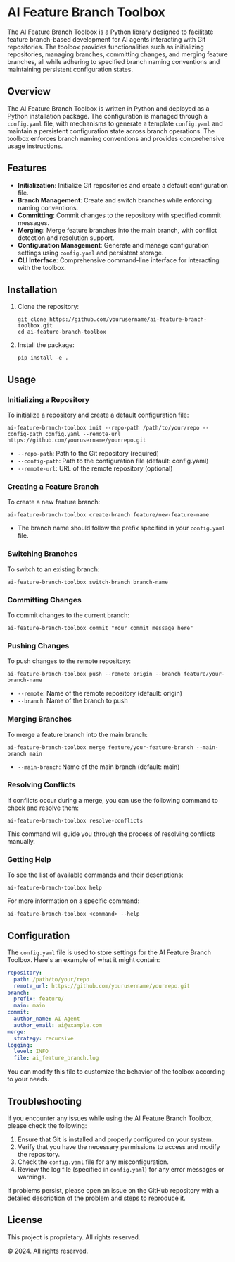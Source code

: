 # AI Feature Branch Toolbox

The AI Feature Branch Toolbox is a Python library designed to facilitate feature branch-based development for AI agents interacting with Git repositories. The toolbox provides functionalities such as initializing repositories, managing branches, committing changes, and merging feature branches, all while adhering to specified branch naming conventions and maintaining persistent configuration states.

## Overview

The AI Feature Branch Toolbox is written in Python and deployed as a Python installation package. The configuration is managed through a `config.yaml` file, with mechanisms to generate a template `config.yaml` and maintain a persistent configuration state across branch operations. The toolbox enforces branch naming conventions and provides comprehensive usage instructions.

## Features

- **Initialization**: Initialize Git repositories and create a default configuration file.
- **Branch Management**: Create and switch branches while enforcing naming conventions.
- **Committing**: Commit changes to the repository with specified commit messages.
- **Merging**: Merge feature branches into the main branch, with conflict detection and resolution support.
- **Configuration Management**: Generate and manage configuration settings using `config.yaml` and persistent storage.
- **CLI Interface**: Comprehensive command-line interface for interacting with the toolbox.

## Installation

1. Clone the repository:
   ```
   git clone https://github.com/yourusername/ai-feature-branch-toolbox.git
   cd ai-feature-branch-toolbox
   ```

2. Install the package:
   ```
   pip install -e .
   ```

## Usage

### Initializing a Repository

To initialize a repository and create a default configuration file:

```
ai-feature-branch-toolbox init --repo-path /path/to/your/repo --config-path config.yaml --remote-url https://github.com/yourusername/yourrepo.git
```

- `--repo-path`: Path to the Git repository (required)
- `--config-path`: Path to the configuration file (default: config.yaml)
- `--remote-url`: URL of the remote repository (optional)

### Creating a Feature Branch

To create a new feature branch:

```
ai-feature-branch-toolbox create-branch feature/new-feature-name
```

- The branch name should follow the prefix specified in your `config.yaml` file.

### Switching Branches

To switch to an existing branch:

```
ai-feature-branch-toolbox switch-branch branch-name
```

### Committing Changes

To commit changes to the current branch:

```
ai-feature-branch-toolbox commit "Your commit message here"
```

### Pushing Changes

To push changes to the remote repository:

```
ai-feature-branch-toolbox push --remote origin --branch feature/your-branch-name
```

- `--remote`: Name of the remote repository (default: origin)
- `--branch`: Name of the branch to push

### Merging Branches

To merge a feature branch into the main branch:

```
ai-feature-branch-toolbox merge feature/your-feature-branch --main-branch main
```

- `--main-branch`: Name of the main branch (default: main)

### Resolving Conflicts

If conflicts occur during a merge, you can use the following command to check and resolve them:

```
ai-feature-branch-toolbox resolve-conflicts
```

This command will guide you through the process of resolving conflicts manually.

### Getting Help

To see the list of available commands and their descriptions:

```
ai-feature-branch-toolbox help
```

For more information on a specific command:

```
ai-feature-branch-toolbox <command> --help
```

## Configuration

The `config.yaml` file is used to store settings for the AI Feature Branch Toolbox. Here's an example of what it might contain:

```yaml
repository:
  path: /path/to/your/repo
  remote_url: https://github.com/yourusername/yourrepo.git
branch:
  prefix: feature/
  main: main
commit:
  author_name: AI Agent
  author_email: ai@example.com
merge:
  strategy: recursive
logging:
  level: INFO
  file: ai_feature_branch.log
```

You can modify this file to customize the behavior of the toolbox according to your needs.

## Troubleshooting

If you encounter any issues while using the AI Feature Branch Toolbox, please check the following:

1. Ensure that Git is installed and properly configured on your system.
2. Verify that you have the necessary permissions to access and modify the repository.
3. Check the `config.yaml` file for any misconfiguration.
4. Review the log file (specified in `config.yaml`) for any error messages or warnings.

If problems persist, please open an issue on the GitHub repository with a detailed description of the problem and steps to reproduce it.

## License

This project is proprietary. All rights reserved.

© 2024. All rights reserved.
